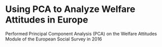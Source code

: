 # Using PCA to Analyze Welfare Attitudes in Europe
Performed Principal Component Analysis (PCA) on the Welfare Attitudes Module of the European Social Survey in 2016
